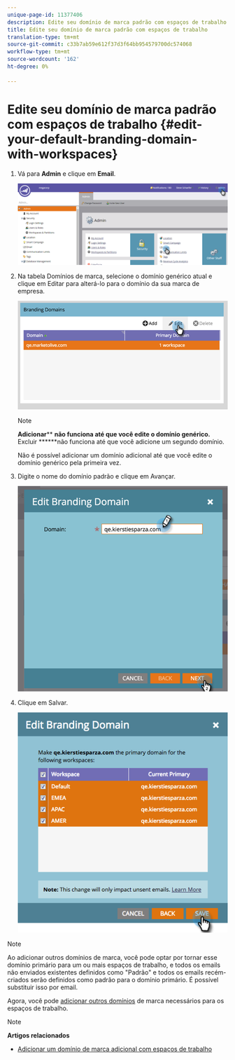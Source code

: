```yaml
---
unique-page-id: 11377406
description: Edite seu domínio de marca padrão com espaços de trabalho - Documentos de marketing - Documentação do produto
title: Edite seu domínio de marca padrão com espaços de trabalho
translation-type: tm+mt
source-git-commit: c33b7ab59e612f37d3f64bb954579700dc574068
workflow-type: tm+mt
source-wordcount: '162'
ht-degree: 0%

---
```



# Edite seu domínio de marca padrão com espaços de trabalho {#edit-your-default-branding-domain-with-workspaces}

1. Vá para **Admin** e clique em **Email**.

   ![](assets/image2016-6-29-16-3a42-3a20.png)

1. Na tabela Domínios de marca, selecione o domínio genérico atual e clique em Editar para alterá-lo para o domínio da sua marca de empresa.

   ![](assets/image2016-8-12-10-3a30-3a34.png)

   >[!NOTE]
   >
   >**Adicionar**** **não funciona até que você edite o domínio genérico.** Excluir ******não funciona até que você adicione um segundo domínio.
   >
   >Não é possível adicionar um domínio adicional até que você edite o domínio genérico pela primeira vez.

1. Digite o nome do domínio padrão e clique em Avançar.

   ![](assets/image2016-8-12-10-3a32-3a31.png)

1. Clique em Salvar.

   ![](assets/edit-branding-domain-9-12-16-hand.png)

>[!NOTE]
>
>Ao adicionar outros domínios de marca, você pode optar por tornar esse domínio primário para um ou mais espaços de trabalho, e todos os emails não enviados existentes definidos como &quot;Padrão&quot; e todos os emails recém-criados serão definidos como padrão para o domínio primário. É possível substituir isso por email.

Agora, você pode [adicionar outros domínios](add-an-additional-branding-domain-with-workspaces.md) de marca necessários para os espaços de trabalho.

>[!NOTE]
>
>**Artigos relacionados**
>
>* [Adicionar um domínio de marca adicional com espaços de trabalho](add-an-additional-branding-domain-with-workspaces.md)

